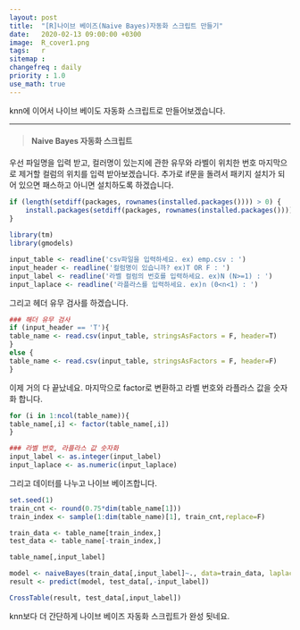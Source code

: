 ```yaml
---
layout: post
title:  "[R]나이브 베이즈(Naive Bayes)자동화 스크립트 만들기"
date:   2020-02-13 09:00:00 +0300
image:  R_cover1.png
tags:   r
sitemap :
changefreq : daily
priority : 1.0
use_math: true
---
```


knn에 이어서 나이브 베이도 자동화 스크립트로 만들어보겠습니다. 

-------

> #### Naive Bayes 자동화 스크립트 

우선 파일명을 입력 받고, 컬러명이 있는지에 관한 유무와 라벨이 위치한 번호 마지막으로 제거할 컬럼의 위치를 입력 받아보겠습니다. 추가로 if문을 돌려서 패키지 설치가 되어 있으면 패스하고 아니면 설치하도록 하겠습니다.

```r
if (length(setdiff(packages, rownames(installed.packages()))) > 0) {
    install.packages(setdiff(packages, rownames(installed.packages())))  
}
    
library(tm)
library(gmodels)

input_table <- readline('csv파일을 입력하세요. ex) emp.csv : ')
input_header <- readline('컬럼명이 있습니까? ex)T OR F : ')
input_label <- readline('라벨 컬럼의 번호를 입력하세요. ex)N (N>=1) : ')
input_laplace <- readline('라플라스를 입력하세요. ex)n (0<n<1) : ')
```

그리고 헤더 유무 검사를 하겠습니다. 

```r
### 해더 유무 검사
if (input_header == 'T'){
table_name <- read.csv(input_table, stringsAsFactors = F, header=T)  
}
else {
table_name <- read.csv(input_table, stringsAsFactors = F, header=F)
}
```

이제 거의 다 끝났네요. 마지막으로 factor로 변환하고 라벨 번호와 라플라스 값을 숫자화 합니다.

```r
for (i in 1:ncol(table_name)){
table_name[,i] <- factor(table_name[,i])
}

### 라벨 번호, 라플라스 값 숫자화
input_label <- as.integer(input_label)
input_laplace <- as.numeric(input_laplace)
```

그리고 데이터를 나누고 나이브 베이즈합니다. 

```r
set.seed(1)
train_cnt <- round(0.75*dim(table_name[1]))
train_index <- sample(1:dim(table_name)[1], train_cnt,replace=F)

train_data <- table_name[train_index,]
test_data <- table_name[-train_index,]

table_name[,input_label]

model <- naiveBayes(train_data[,input_label]~., data=train_data, laplace = input_laplace)
result <- predict(model, test_data[,-input_label])

CrossTable(result, test_data[,input_label])
```

knn보다 더 간단하게 나이브 베이즈 자동화 스크립트가 완성 됫네요. 